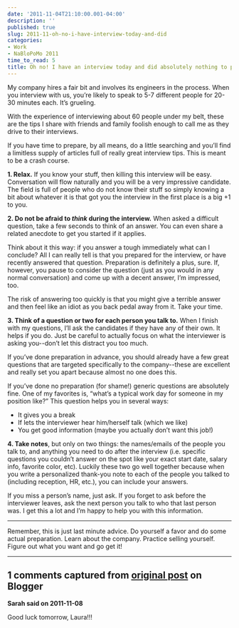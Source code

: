 ```yaml
---
date: '2011-11-04T21:10:00.001-04:00'
description: ''
published: true
slug: 2011-11-oh-no-i-have-interview-today-and-did
categories:
- Work
- NaBloPoMo 2011
time_to_read: 5
title: Oh no! I have an interview today and did absolutely nothing to prepare!
---
```



My company hires a fair bit and involves its engineers in the process. When you interview with us, you’re likely to speak to 5-7 different people for 20-30 minutes each. It’s grueling.

With the experience of interviewing about 60 people under my belt, these are the tips I share with friends and family foolish enough to call me as they drive to their interviews.

If you have time to prepare, by all means, do a little searching and you’ll find a limitless supply of articles full of really great interview tips. This is meant to be a crash course.

**1. Relax.** If you know your stuff, then killing this interview will be easy. Conversation will flow naturally and you will be a very impressive candidate. The field is full of people who do not know their stuff so simply knowing a bit about whatever it is that got you the interview in the first place is a big +1 to you.

**2. Do not be afraid to *think* during the interview.** When asked a difficult question, take a few seconds to think of an answer. You can even share a related anecdote to get you started if it applies.

Think about it this way: if you answer a tough immediately what can I conclude? All I can really tell is that you prepared for the interview, or have recently answered that question. Preparation is definitely a plus, sure. If, however, you pause to consider the question (just as you would in any normal conversation) and come up with a decent answer, I’m impressed, too.

The risk of answering too quickly is that you might give a terrible answer and then feel like an idiot as you back pedal away from it. Take your time.

**3. Think of a question or two for each person you talk to.** When I finish with my questions, I’ll ask the candidates if they have any of their own. It helps if you do. Just be careful to actually focus on what the interviewer is asking you--don’t let this distract you too much.

If you’ve done preparation in advance, you should already have a few great questions that are targeted specifically to the company--these are excellent and really set you apart because almost no one does this.    

If you’ve done no preparation (for shame!) generic questions are absolutely fine. One of my favorites is, “what’s a typical work day for someone in my position like?” This question helps you in several ways:  <ul>   <li>It gives you a break</li>    <li>If lets the interviewer hear him/herself talk (which we like)</li>    <li>You get good information (maybe you actually don’t want this job!)</li> </ul>

**4. Take notes**, but only on two things: the names/emails of the people you talk to, and anything you need to do after the interview (i.e. specific questions you couldn’t answer on the spot like your exact start date, salary info, favorite color, etc). Luckily these two go well together because when you write a personalized thank-you note to each of the people you talked to (including reception, HR, etc.), you can include your answers.

If you miss a person’s name, just ask. If you forget to ask before the interviewer leaves, ask the next person you talk to who that last person was. I get this a lot and I’m happy to help you with this information.

   <hr />

Remember, this is just last minute advice. Do yourself a favor and do some actual preparation. Learn about the company. Practice selling yourself. Figure out what you want and go get it!

---

## 1 comments captured from [original post](https://blog.wassupy.com/2011/11/oh-no-i-have-interview-today-and-did.html) on Blogger

**Sarah said on 2011-11-08**

Good luck tomorrow, Laura!!!

